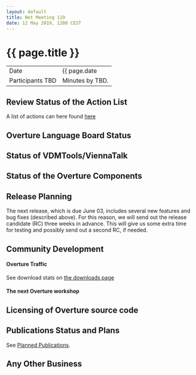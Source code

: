 ```yaml
---
layout: default
title: Net Meeting 119
date: 12 May 2019, 1200 CEST
---
```


<script src="http://code.jquery.com/jquery-1.11.1.min.js">
</script>
<script src="/javascripts/edit.js"></script>
<script>setEditButonNm();</script>

# {{ page.title }}

|||
|---|---|
| Date | {{ page.date | date: "%-d %B %Y, %R %Z"}} |
| Participants TBD |   Minutes by TBD. |


## Review Status of the Action List

A list of actions can here found [here](https://github.com/overturetool/overturetool.github.io/issues?q=is%3Aissue+is%3Aopen+label%3A%22action+net-meeting%22)


## Overture Language Board Status


## Status of VDMTools/ViennaTalk



##  Status of the Overture Components


##  Release Planning

The next release, which is due June 03, includes several new features and bug fixes (described above). For this reason, we will send out the release candidate (RC) three weeks in advance. This will give us some extra time for testing and possibly send out a second RC, if needed.

##  Community Development

#### Overture Traffic

See download stats on [the downloads page](http://overturetool.org/download/)

#### The next Overture workshop


##  Licensing of Overture source code


##  Publications Status and Plans

See [Planned Publications](http://overturetool.org/publications/PlannedPublications.html).

##  Any Other Business



<div id="edit_page_div"></div>





